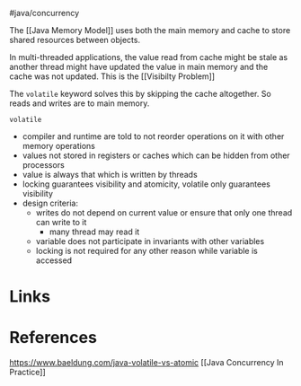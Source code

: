 #java/concurrency 

The [[Java Memory Model]] uses both the main memory and cache to store shared resources between objects. 

In multi-threaded applications, the value read from cache might be stale as another thread might have updated the value in main memory and the cache was not updated. This is the [[Visibilty Problem]]

The `volatile` keyword solves this by skipping the cache altogether. So reads and writes are to main memory. 

`volatile`
- compiler and runtime are told to not reorder operations on it with other memory operations
- values not stored in registers or caches which can be hidden from other processors
- value is always that which is written by threads
- locking guarantees visibility and atomicity, volatile only guarantees visibility
- design criteria:
	- writes do not depend on current value or ensure that only one thread can write to it
		- many thread may read it
	- variable does not participate in invariants with other variables
	- locking is not required for any other reason while variable is accessed

# Links

# References
https://www.baeldung.com/java-volatile-vs-atomic
[[Java Concurrency In Practice]]
